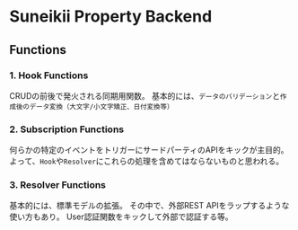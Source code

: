 # Suneikii Property Backend

## Functions

### 1. Hook Functions

CRUDの前後で発火される同期用関数。
基本的には、`データのバリデーション`と`作成後のデータ変換（大文字/小文字矯正、日付変換等）`

### 2. Subscription Functions

何らかの特定のイベントをトリガーにサードパーティのAPIをキックが主目的。
よって、`Hook`や`Resolver`にこれらの処理を含めてはならないものと思われる。

### 3. Resolver Functions

基本的には、標準モデルの拡張。
その中で、外部REST APIをラップするような使い方もあり。
User認証関数をキックして外部で認証する等。

